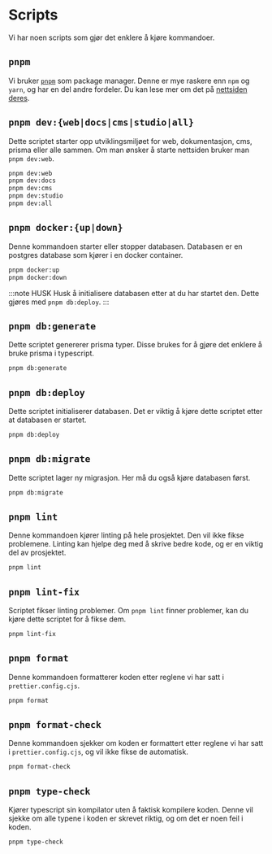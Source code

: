 # Scripts

Vi har noen scripts som gjør det enklere å kjøre kommandoer.

## `pnpm`

Vi bruker [`pnpm`](https://pnpm.io/) som package manager. Denne er mye raskere enn `npm` og `yarn`, og har en del andre fordeler. Du kan lese mer om det på [nettsiden deres](https://pnpm.io/).

## `pnpm dev:{web|docs|cms|studio|all}`

Dette scriptet starter opp utviklingsmiljøet for web, dokumentasjon, cms, prisma eller alle sammen. Om man ønsker å starte nettsiden bruker man `pnpm dev:web`.

```sh
pnpm dev:web
pnpm dev:docs
pnpm dev:cms
pnpm dev:studio
pnpm dev:all
```

## `pnpm docker:{up|down}`

Denne kommandoen starter eller stopper databasen. Databasen er en postgres database som kjører i en docker container.

```sh
pnpm docker:up
pnpm docker:down
```

:::note HUSK
Husk å initialisere databasen etter at du har startet den. Dette gjøres med `pnpm db:deploy`.
:::

## `pnpm db:generate`

Dette scriptet genererer prisma typer. Disse brukes for å gjøre det enklere å bruke prisma i typescript.

```sh
pnpm db:generate
```

## `pnpm db:deploy`

Dette scriptet initialiserer databasen. Det er viktig å kjøre dette scriptet etter at databasen er startet.

```sh
pnpm db:deploy
```

## `pnpm db:migrate`

Dette scriptet lager ny migrasjon. Her må du også kjøre databasen først.

```sh
pnpm db:migrate
```

## `pnpm lint`

Denne kommandoen kjører linting på hele prosjektet. Den vil ikke fikse problemene. Linting kan hjelpe deg med å skrive bedre kode, og er en viktig del av prosjektet.

```sh
pnpm lint
```

## `pnpm lint-fix`

Scriptet fikser linting problemer. Om `pnpm lint` finner problemer, kan du kjøre dette scriptet for å fikse dem.

```sh
pnpm lint-fix
```

## `pnpm format`

Denne kommandoen formatterer koden etter reglene vi har satt i `prettier.config.cjs`.

```sh
pnpm format
```

## `pnpm format-check`

Denne kommandoen sjekker om koden er formattert etter reglene vi har satt i `prettier.config.cjs`, og vil ikke fikse de automatisk.

```sh
pnpm format-check
```

## `pnpm type-check`

Kjører typescript sin kompilator uten å faktisk kompilere koden. Denne vil sjekke om alle typene i koden er skrevet riktig, og om det er noen feil i koden.

```sh
pnpm type-check
```

<!---
TODO: Add more
-->
